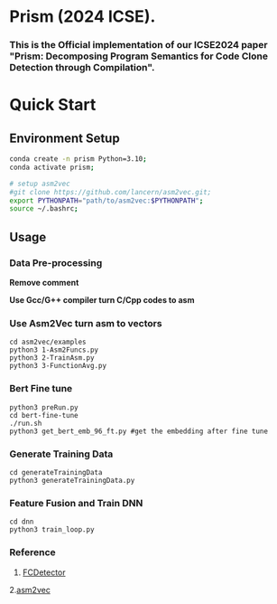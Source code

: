 #  Prism (2024 ICSE).
### This is the Official implementation of our ICSE2024 paper "Prism: Decomposing Program Semantics for Code Clone Detection through Compilation".

# Quick Start

## Environment Setup
```bash
conda create -n prism Python=3.10;
conda activate prism;

# setup asm2vec
#git clone https://github.com/lancern/asm2vec.git;
export PYTHONPATH="path/to/asm2vec:$PYTHONPATH";
source ~/.bashrc;
```

## Usage

### Data Pre-processing 

__Remove comment__

__Use Gcc/G++ compiler turn C/Cpp codes to asm__

### Use Asm2Vec turn asm to vectors

```
cd asm2vec/examples
python3 1-Asm2Funcs.py
python3 2-TrainAsm.py
python3 3-FunctionAvg.py
```

### Bert Fine tune
```
python3 preRun.py
cd bert-fine-tune
./run.sh
python3 get_bert_emb_96_ft.py #get the embedding after fine tune
```

### Generate Training Data
```
cd generateTrainingData
python3 generateTrainingData.py
```

### Feature Fusion and Train DNN
```
cd dnn
python3 train_loop.py
```

### Reference
1. [FCDetector](https://github.com/shiyy123/FCDetector)
   
2.[asm2vec](https://github.com/Lancern/asm2vec)
